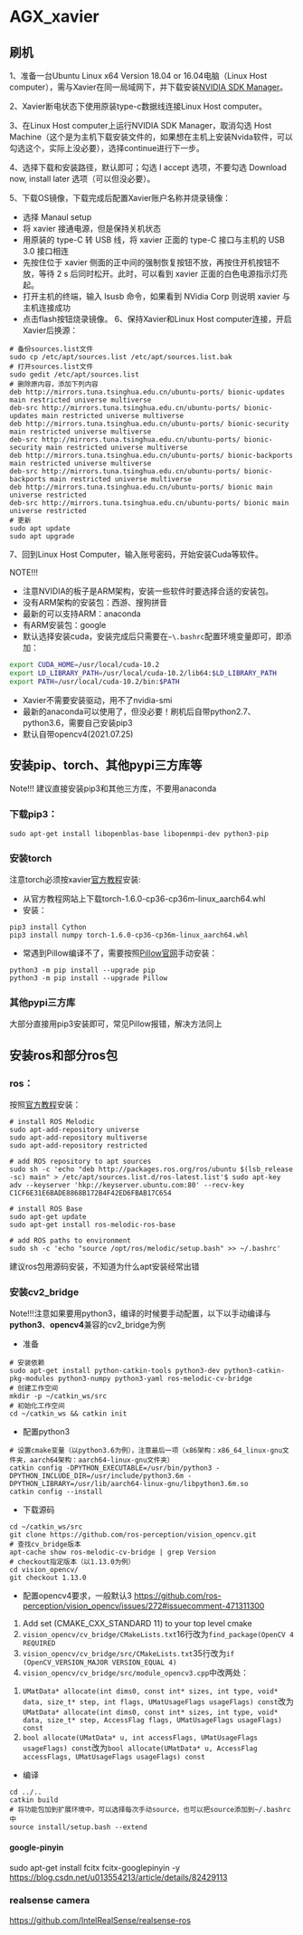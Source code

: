 # AGX_xavier

## 刷机

1、准备一台Ubuntu Linux x64 Version 18.04 or 16.04电脑（Linux Host computer），需与Xavier在同一局域网下，并下载安装[NVIDIA SDK Manager](https://developer.nvidia.com/embedded/downloads#?search=NVIDIA%20SDK%20Manager)。

2、Xavier断电状态下使用原装type-c数据线连接Linux Host computer。

3、在Linux Host computer上运行NVIDIA SDK Manager，取消勾选 Host Machine（这个是为主机下载安装文件的，如果想在主机上安装Nvida软件，可以勾选这个，实际上没必要），选择continue进行下一步。

4、选择下载和安装路径，默认即可；勾选 I accept 选项，不要勾选 Download now, install later 选项（可以但没必要）。

5、下载OS镜像，下载完成后配置Xavier账户名称并烧录镜像：
  * 选择 Manaul setup
  * 将 xavier 接通电源，但是保持关机状态
  * 用原装的 type-C 转 USB 线，将 xavier 正面的 type-C 接口与主机的 USB 3.0 接口相连
  * 先按住位于 xavier 侧面的正中间的强制恢复按钮不放，再按住开机按钮不放，等待 2 s 后同时松开。此时，可以看到 xavier 正面的白色电源指示灯亮起。
  * 打开主机的终端，输入 lsusb 命令，如果看到 NVidia Corp 则说明 xavier 与主机连接成功
  * 点击flash按钮烧录镜像。
6、保持Xavier和Linux Host computer连接，开启Xavier后换源：
  ```shell
  # 备份sources.list文件
  sudo cp /etc/apt/sources.list /etc/apt/sources.list.bak
  # 打开sources.list文件
  sudo gedit /etc/apt/sources.list
  # 删除原内容，添加下列内容
  deb http://mirrors.tuna.tsinghua.edu.cn/ubuntu-ports/ bionic-updates main restricted universe multiverse
  deb-src http://mirrors.tuna.tsinghua.edu.cn/ubuntu-ports/ bionic-updates main restricted universe multiverse
  deb http://mirrors.tuna.tsinghua.edu.cn/ubuntu-ports/ bionic-security main restricted universe multiverse
  deb-src http://mirrors.tuna.tsinghua.edu.cn/ubuntu-ports/ bionic-security main restricted universe multiverse
  deb http://mirrors.tuna.tsinghua.edu.cn/ubuntu-ports/ bionic-backports main restricted universe multiverse
  deb-src http://mirrors.tuna.tsinghua.edu.cn/ubuntu-ports/ bionic-backports main restricted universe multiverse
  deb http://mirrors.tuna.tsinghua.edu.cn/ubuntu-ports/ bionic main universe restricted
  deb-src http://mirrors.tuna.tsinghua.edu.cn/ubuntu-ports/ bionic main universe restricted
  # 更新
  sudo apt update
  sudo apt upgrade
  ```
 7、回到Linux Host Computer，输入账号密码，开始安装Cuda等软件。
 
NOTE!!!
* 注意NVIDIA的板子是ARM架构，安装一些软件时要选择合适的安装包。
 * 没有ARM架构的安装包：西游、搜狗拼音
 * 最新的可以支持ARM：anaconda
 * 有ARM安装包：google
* 默认选择安装cuda，安装完成后只需要在`~\.bashrc`配置环境变量即可，即添加：
 ```bash
 export CUDA_HOME=/usr/local/cuda-10.2
 export LD_LIBRARY_PATH=/usr/local/cuda-10.2/lib64:$LD_LIBRARY_PATH
 export PATH=/usr/local/cuda-10.2/bin:$PATH
 ```
 * Xavier不需要安装驱动，用不了nvidia-smi
 * 最新的anaconda可以使用了，但没必要！刷机后自带python2.7、python3.6，需要自己安装pip3
 * 默认自带opencv4(2021.07.25)

## 安装pip、torch、其他pypi三方库等
Note!!! 建议直接安装pip3和其他三方库，不要用anaconda
### 下载pip3：
```shell
sudo apt-get install libopenblas-base libopenmpi-dev python3-pip
```
### 安装torch
注意torch必须按xavier[官方教程](https://www.elinux.org/Jetson_Zoo)安装:
* 从官方教程网站上下载torch-1.6.0-cp36-cp36m-linux_aarch64.whl
* 安装：
```shell
pip3 install Cython
pip3 install numpy torch-1.6.0-cp36-cp36m-linux_aarch64.whl
```
* 常遇到Pillow编译不了，需要按照[Pillow官网](https://pillow.readthedocs.io/en/stable/installation.html)手动安装：
```shell
python3 -m pip install --upgrade pip
python3 -m pip install --upgrade Pillow
```
### 其他pypi三方库
大部分直接用pip3安装即可，常见Pillow报错，解决方法同上

## 安装ros和部分ros包
### ros：
按照[官方教程](https://www.elinux.org/Jetson_Zoo#ROS)安装：
 ```shell
 # install ROS Melodic
 sudo apt-add-repository universe
 sudo apt-add-repository multiverse
 sudo apt-add-repository restricted

 # add ROS repository to apt sources
 sudo sh -c 'echo "deb http://packages.ros.org/ros/ubuntu $(lsb_release -sc) main" > /etc/apt/sources.list.d/ros-latest.list'$ sudo apt-key adv --keyserver 'hkp://keyserver.ubuntu.com:80' --recv-key C1CF6E31E6BADE8868B172B4F42ED6FBAB17C654

 # install ROS Base
 sudo apt-get update
 sudo apt-get install ros-melodic-ros-base

 # add ROS paths to environment
 sudo sh -c 'echo "source /opt/ros/melodic/setup.bash" >> ~/.bashrc'
 ```
建议ros包用源码安装，不知道为什么apt安装经常出错
### 安装cv2_bridge
Note!!!注意如果要用python3，编译的时候要手动配置，以下以手动编译与**python3**、**opencv4**兼容的cv2_bridge为例
* 准备
```shell
# 安装依赖
sudo apt-get install python-catkin-tools python3-dev python3-catkin-pkg-modules python3-numpy python3-yaml ros-melodic-cv-bridge
# 创建工作空间
mkdir -p ~/catkin_ws/src
# 初始化工作空间
cd ~/catkin_ws && catkin init
```
* 配置python3
```shell
# 设置cmake变量（以python3.6为例），注意最后一项（x86架构：x86_64_linux-gnu文件夹，aarch64架构：aarch64-linux-gnu文件夹）
catkin config -DPYTHON_EXECUTABLE=/usr/bin/python3 -DPYTHON_INCLUDE_DIR=/usr/include/python3.6m -DPYTHON_LIBRARY=/usr/lib/aarch64-linux-gnu/libpython3.6m.so
catkin config --install
```
* 下载源码
```
cd ~/catkin_ws/src
git clone https://github.com/ros-perception/vision_opencv.git
# 查找cv_bridge版本
apt-cache show ros-melodic-cv-bridge | grep Version
# checkout指定版本（以1.13.0为例）
cd vision_opencv/
git checkout 1.13.0
```

* 配置opencv4要求，一般默认3
https://github.com/ros-perception/vision_opencv/issues/272#issuecomment-471311300
1. Add set (CMAKE_CXX_STANDARD 11) to your top level cmake
2. `vision_opencv/cv_bridge/CMakeLists.txt`16行改为`find_package(OpenCV 4 REQUIRED`
3. `vision_opencv/cv_bridge/src/CMakeLists.txt`35行改为`if (OpenCV_VERSION_MAJOR VERSION_EQUAL 4)`
4. `vision_opencv/cv_bridge/src/module_opencv3.cpp`中改两处：
1) `UMatData* allocate(int dims0, const int* sizes, int type, void* data, size_t* step, int flags, UMatUsageFlags usageFlags) const`改为`UMatData* allocate(int dims0, const int* sizes, int type, void* data, size_t* step, AccessFlag flags, UMatUsageFlags usageFlags) const`
2) `bool allocate(UMatData* u, int accessFlags, UMatUsageFlags usageFlags) const`改为`bool allocate(UMatData* u, AccessFlag accessFlags, UMatUsageFlags usageFlags) const`

* 编译
```shell
cd ../..
catkin build
# 将功能包加到扩展环境中，可以选择每次手动source，也可以把source添加到~/.bashrc中
source install/setup.bash --extend
```

#### google-pinyin
sudo apt-get install fcitx fcitx-googlepinyin -y
https://blog.csdn.net/u013554213/article/details/82429113
### realsense camera 
https://github.com/IntelRealSense/realsense-ros
